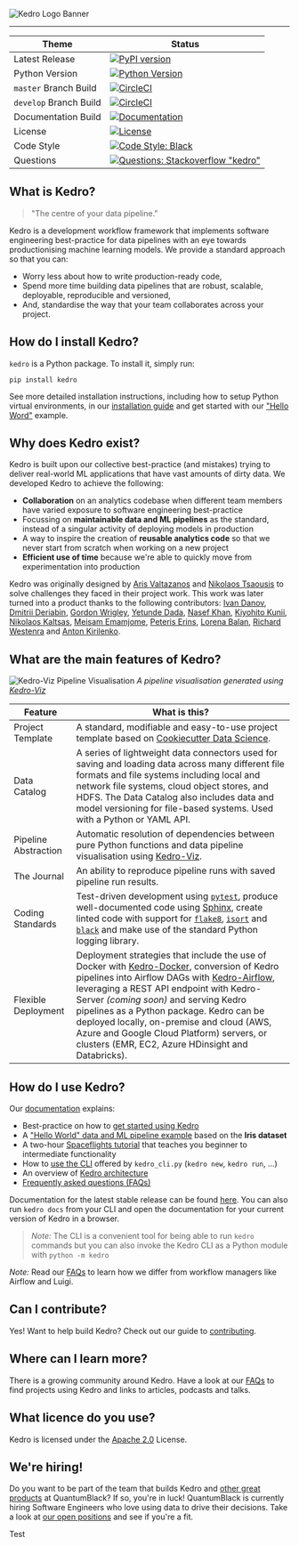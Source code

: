 ![Kedro Logo Banner](https://raw.githubusercontent.com/quantumblacklabs/kedro/develop/img/kedro_banner.png)

-----------------

| Theme | Status |
|------------------------|-------------------------------------------------------------------------------------------------------------------------------------------------------------------------------------------------------------------------------------------------------------------------------------------------------------------------------------|
| Latest Release | [![PyPI version](https://badge.fury.io/py/kedro.svg)](https://pypi.org/project/kedro/) |
| Python Version | [![Python Version](https://img.shields.io/badge/python-3.5%20%7C%203.6%20%7C%203.7-blue.svg)](https://pypi.org/project/kedro/) |
| `master` Branch Build | [![CircleCI](https://circleci.com/gh/quantumblacklabs/kedro/tree/master.svg?style=shield)](https://circleci.com/gh/quantumblacklabs/kedro/tree/master) |
| `develop` Branch Build | [![CircleCI](https://circleci.com/gh/quantumblacklabs/kedro/tree/develop.svg?style=shield)](https://circleci.com/gh/quantumblacklabs/kedro/tree/develop) |
| Documentation Build | [![Documentation](https://readthedocs.org/projects/kedro/badge/?version=latest)](https://kedro.readthedocs.io/) |
| License | [![License](https://img.shields.io/badge/license-Apache%202.0-blue.svg)](https://opensource.org/licenses/Apache-2.0) |
| Code Style | [![Code Style: Black](https://img.shields.io/badge/code%20style-black-black.svg)](https://github.com/ambv/black) |
| Questions | [![Questions: Stackoverflow "kedro"](https://img.shields.io/badge/stackoverflow%20tag-kedro-yellow)](https://stackoverflow.com/questions/tagged/kedro) |


## What is Kedro?

> "The centre of your data pipeline."

Kedro is a development workflow framework that implements software engineering best-practice for data pipelines with an eye towards productionising machine learning models. We provide a standard approach so that you can:
 - Worry less about how to write production-ready code,
 - Spend more time building data pipelines that are robust, scalable, deployable, reproducible and versioned,
 - And, standardise the way that your team collaborates across your project.


## How do I install Kedro?

`kedro` is a Python package. To install it, simply run:

```
pip install kedro
```

See more detailed installation instructions, including how to setup Python virtual environments, in our [installation guide](https://kedro.readthedocs.io/en/stable/02_getting_started/02_install.html) and get started with our ["Hello Word"](https://kedro.readthedocs.io/en/stable/02_getting_started/04_hello_world.html) example.


## Why does Kedro exist?

Kedro is built upon our collective best-practice (and mistakes) trying to deliver real-world ML applications that have vast amounts of dirty data. We developed Kedro to achieve the following:

 - **Collaboration** on an analytics codebase when different team members have varied exposure to software engineering best-practice
 - Focussing on **maintainable data and ML pipelines** as the standard, instead of a singular activity of deploying models in production
 - A way to inspire the creation of **reusable analytics code** so that we never start from scratch when working on a new project
 - **Efficient use of time** because we're able to quickly move from experimentation into production

Kedro was originally designed by [Aris Valtazanos](https://github.com/arisvqb) and [Nikolaos Tsaousis](https://github.com/tsanikgr) to solve challenges they faced in their project work. This work was later turned into a product thanks to the following contributors:
[Ivan Danov](https://github.com/idanov), [Dmitrii Deriabin](https://github.com/DmitryDeryabin), [Gordon Wrigley](https://github.com/tolomea), [Yetunde Dada](https://github.com/yetudada), [Nasef Khan](https://github.com/nakhan98), [Kiyohito Kunii](https://github.com/921kiyo), [Nikolaos Kaltsas](https://github.com/nikos-kal), [Meisam Emamjome](https://github.com/misamae), [Peteris Erins](https://github.com/Pet3ris), [Lorena Balan](https://github.com/lorenabalan), [Richard Westenra](https://github.com/richardwestenra) and [Anton Kirilenko](https://github.com/Flid).


## What are the main features of Kedro?

![Kedro-Viz Pipeline Visualisation](https://raw.githubusercontent.com/quantumblacklabs/kedro/develop/img/pipeline_visualisation.png)
*A pipeline visualisation generated using [Kedro-Viz](https://github.com/quantumblacklabs/kedro-viz)*


| Feature | What is this? |
|----------------------|----------------------------------------------------------------------------------------------------------------------------------------------------------------------------------------------------------------------------------------------------------------|
| Project Template | A standard, modifiable and easy-to-use project template based on [Cookiecutter Data Science](https://github.com/drivendata/cookiecutter-data-science/). |
| Data Catalog | A series of lightweight data connectors used for saving and loading data across many different file formats and file systems including local and network file systems, cloud object stores, and HDFS. The Data Catalog also includes data and model versioning for file-based systems. Used with a Python or YAML API. |
| Pipeline Abstraction | Automatic resolution of dependencies between pure Python functions and data pipeline visualisation using [Kedro-Viz](https://github.com/quantumblacklabs/kedro-viz). |
| The Journal | An ability to reproduce pipeline runs with saved pipeline run results. |
| Coding Standards | Test-driven development using [`pytest`](https://github.com/pytest-dev/pytest), produce well-documented code using [Sphinx](http://www.sphinx-doc.org/en/master/), create linted code with support for [`flake8`](https://github.com/PyCQA/flake8), [`isort`](https://github.com/timothycrosley/isort) and [`black`](https://github.com/psf/black) and make use of the standard Python logging library. |
| Flexible Deployment | Deployment strategies that include the use of Docker with [Kedro-Docker](https://github.com/quantumblacklabs/kedro-docker), conversion of Kedro pipelines into Airflow DAGs with [Kedro-Airflow](https://github.com/quantumblacklabs/kedro-airflow), leveraging a REST API endpoint with Kedro-Server _(coming soon)_ and serving Kedro pipelines as a Python package. Kedro can be deployed locally, on-premise and cloud (AWS, Azure and Google Cloud Platform) servers, or clusters (EMR, EC2, Azure HDinsight and Databricks). |


## How do I use Kedro?

Our [documentation](https://kedro.readthedocs.io/en/stable/) explains:

- Best-practice on how to [get started using Kedro](https://kedro.readthedocs.io/en/stable/02_getting_started/01_prerequisites.html)
- A ["Hello World" data and ML pipeline example](https://kedro.readthedocs.io/en/stable/02_getting_started/04_hello_world.html) based on the **Iris dataset**
- A two-hour [Spaceflights tutorial](https://kedro.readthedocs.io/en/stable/03_tutorial/01_workflow.html) that teaches you beginner to intermediate functionality
- How to [use the CLI](https://kedro.readthedocs.io/en/stable/06_resources/03_commands_reference.html) offered by `kedro_cli.py` (`kedro new`, `kedro run`, ...)
- An overview of [Kedro architecture](https://kedro.readthedocs.io/en/stable/06_resources/02_architecture_overview.html)
- [Frequently asked questions (FAQs)](https://kedro.readthedocs.io/en/stable/06_resources/01_faq.html)

Documentation for the latest stable release can be found [here](https://kedro.readthedocs.io/en/stable/). You can also run `kedro docs` from your CLI and open the documentation for your current version of Kedro in a browser.

> *Note:* The CLI is a convenient tool for being able to run `kedro` commands but you can also invoke the Kedro CLI as a Python module with `python -m kedro`

*Note:* Read our [FAQs](https://kedro.readthedocs.io/en/stable/06_resources/01_faq.html#how-does-kedro-compare-to-other-projects) to learn how we differ from workflow managers like Airflow and Luigi.


## Can I contribute?

Yes! Want to help build Kedro? Check out our guide to [contributing](https://github.com/quantumblacklabs/kedro/blob/master/CONTRIBUTING.md).


## Where can I learn more?

There is a growing community around Kedro. Have a look at our [FAQs](https://kedro.readthedocs.io/en/stable/06_resources/01_faq.html#where-can-i-learn-more) to find projects using Kedro and links to articles, podcasts and talks.


## What licence do you use?

Kedro is licensed under the [Apache 2.0](https://github.com/quantumblacklabs/kedro/blob/master/LICENSE.md) License.


## We're hiring!

Do you want to be part of the team that builds Kedro and [other great products](https://quantumblack.com/labs) at QuantumBlack? If so, you're in luck! QuantumBlack is currently hiring Software Engineers who love using data to drive their decisions. Take a look at [our open positions](https://www.quantumblack.com/careers/current-openings#content) and see if you're a fit.

Test
